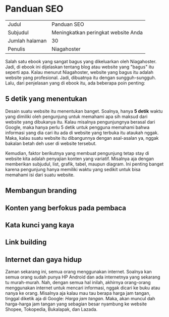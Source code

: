 # Panduan SEO

| | |
|---|---|
| Judul | Panduan SEO |
| Subjudul | Meningkatkan peringkat website Anda |
| Jumlah halaman | 30 |
| Penulis | Niagahoster | 

Salah satu ebook yang sangat bagus yang dikeluarkan oleh Niagahoster. Jadi, di ebook ini dijelaskan tentang blog atau website yang "bagus" itu seperti apa. Kalau menurut Niagahoster, website yang bagus itu adalah website yang profesional. Jadi, dibuatnya itu dengan sungguh-sungguh. Lalu, dari penjelasan yang di ebook itu, ada beberapa poin penting:

## 5 detik yang menentukan

Desain suatu website itu menentukan banget. Soalnya, hanya **5 detik** waktu yang dimiliki oleh pengunjung untuk memahami apa sih maksud dari website yang dibukanya itu. Kalau misalnya pengunjungnya berasal dari Google, maka hanya perlu 5 detik untuk pengguna memahami bahwa informasi yang dia cari itu ada di website yang terbuka itu ataukah nggak. Maka, kalau suatu website itu dibangunnya dengan asal-asalan ya, nggak bakalan betah deh user di website tersebut.

Kemudian, faktor berikutnya yang membuat pengunjung tetap stay di website kita adalah penyajian konten yang variatif. Misalnya aja dengan memberikan subjudul, list, grafik, tabel, maupun diagram. Ini penting banget karena pengunjung hanya memiliki waktu yang sedikit untuk bisa memahami isi dari suatu website.

## Membangun branding

## Konten yang berfokus pada pembaca

## Kata kunci yang kaya

## Link building

## Internet dan gaya hidup

Zaman sekarang ini, semua orang menggunakan internet. Soalnya kan semua orang sudah punya HP Android dan ada internetnya yang sekarang tu murah-murah. Nah, dengan semua hal inilah, akhirnya orang-orang menggunakan internet untuk mencari informasi, nggak dicari ke buku atau nanya ke orang. Misalnya aja kalau mau tau berapa harga jam tangan, tinggal diketik aja di Google: _Harga jam tangan_. Maka, akan muncul dah harga-harga jam tangan yang sebagian besar nyambung ke website Shopee, Tokopedia, Bukalapak, dan Lazada.
